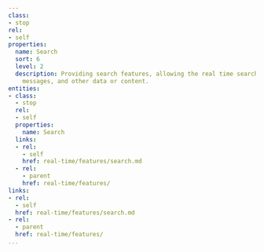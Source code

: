 ```yaml
---
class:
- stop
rel:
- self
properties:
  name: Search
  sort: 6
  level: 2
  description: Providing search features, allowing the real time search of users,
    messages, and other data or content.
entities:
- class:
  - stop
  rel:
  - self
  properties:
    name: Search
  links:
  - rel:
    - self
    href: real-time/features/search.md
  - rel:
    - parent
    href: real-time/features/
links:
- rel:
  - self
  href: real-time/features/search.md
- rel:
  - parent
  href: real-time/features/
...
```

